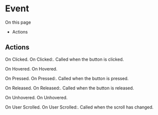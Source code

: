 # Event

On this page 

  * Actions





## Actions

On Clicked. On Clicked:. Called when the button is clicked.

On Hovered. On Hovered.

On Pressed. On Pressed:. Called when the button is pressed.

On Released. On Released:. Called when the button is released.

On Unhovered. On Unhovered.

On User Scrolled. On User Scrolled:. Called when the scroll has changed.

